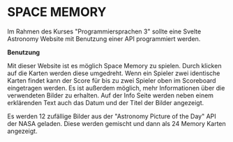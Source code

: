 # SPACE MEMORY
 
Im Rahmen des Kurses "Programmiersprachen 3" sollte eine Svelte Astronomy Website mit Benutzung einer API programmiert werden.


**Benutzung**

Mit dieser Website ist es möglich Space Memory zu spielen. Durch klicken auf die Karten werden diese umgedreht. Wenn ein Spieler zwei identische Karten findet kann der Score für bis zu zwei Spieler oben im Scoreboard eingetragen werden.
Es ist außerdem möglich, mehr Informationen über die verwendeten Bilder zu erhalten. Auf der Info Seite werden neben einem erklärenden Text auch das Datum und der Titel der Bilder angezeigt.

Es werden 12 zufällige Bilder aus der "Astronomy Picture of the Day" API der NASA geladen. Diese werden gemischt und dann als 24 Memory Karten angezeigt.